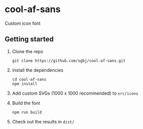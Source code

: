 # cool-af-sans
Custom icon font

## Getting started

1. Clone the repo

    ```
    git clone https://github.com/sgbj/cool-af-sans.git
    ```
    
2. Install the dependencies

    ```
    cd cool-af-sans
    npm install
    ```
    
3. Add custom SVGs (1000 x 1000 recommended) to `src/icons`
4. Build the font

    ````
    npm run build
    ````
    
5. Check out the results in `dist/`
